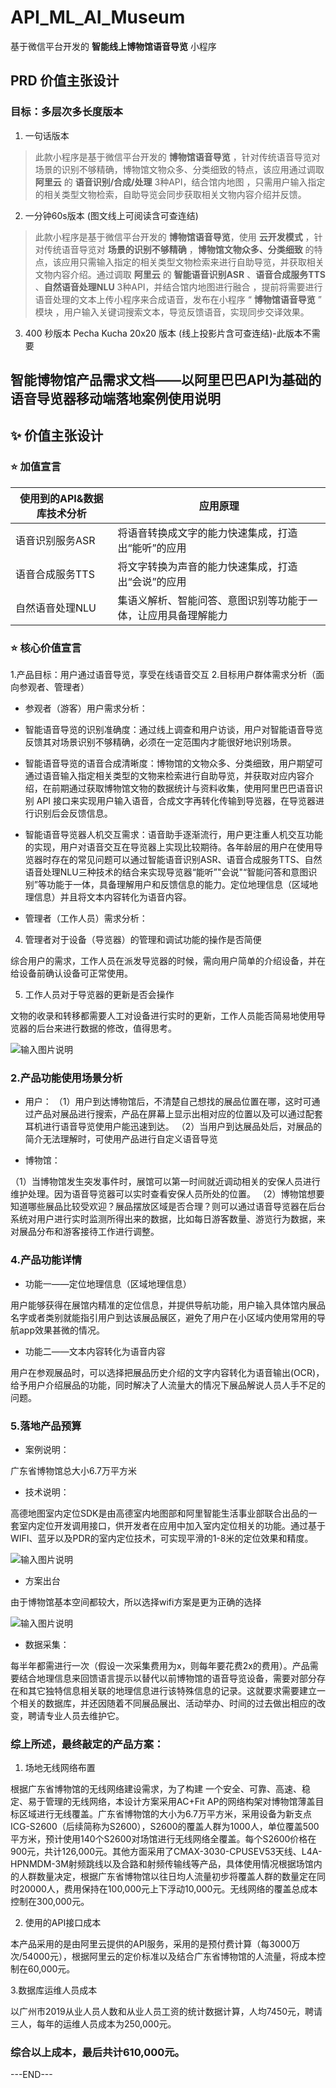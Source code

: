# API_ML_AI_Museum

基于微信平台开发的 **智能线上博物馆语音导览** 小程序

## PRD 价值主张设计

### 目标：多层次多长度版本

1. 一句话版本

> 此款小程序是基于微信平台开发的 **博物馆语音导览** ，针对传统语音导览对场景的识别不够精确，博物馆文物众多、分类细致的特点，该应用通过调取 **阿里云** 的 **语音识别/合成/处理** 3种API，结合馆内地图 ，只需用户输入指定的相关类型文物检索，自助导览会同步获取相关文物内容介绍并反馈。

2. 一分钟60s版本 (图文线上可阅读含可查连结)

> 此款小程序是基于微信平台开发的 **博物馆语音导览**，使用 **云开发模式** ，针对传统语音导览对 **场景的识别不够精确** ，**博物馆文物众多、分类细致** 的特点，该应用只需输入指定的相关类型文物检索来进行自助导览，并获取相关文物内容介绍。通过调取 **阿里云** 的 **智能语音识别ASR** 、**语音合成服务TTS** 、**自然语音处理NLU** 3种API，并结合馆内地图进行融合 ，提前将需要进行语音处理的文本上传小程序来合成语音，发布在小程序 “ **博物馆语音导览** ” 模块 ，用户输入关键词搜索文本，导览反馈语音，实现同步交译效果。


3. 400 秒版本 Pecha Kucha 20x20 版本 (线上投影片含可查连结)-此版本不需要


## 智能博物馆产品需求文档——以阿里巴巴API为基础的语音导览器移动端落地案例使用说明

## :sparkles: 价值主张设计

### :star: 加值宣言

|使用到的API&数据库技术分析|应用原理|
|-----------|--------|
|语音识别服务ASR|将语音转换成文字的能力快速集成，打造出“能听”的应用|
|语音合成服务TTS|将文字转换为声音的能力快速集成，打造出“会说”的应用|
|自然语音处理NLU|集语义解析、智能问答、意图识别等功能于一体，让应用具备理解能力|

### :star: 核心价值宣言

1.产品目标：用户通过语音导览，享受在线语音交互
2.目标用户群体需求分析（面向参观者、管理者）
- 参观者（游客）用户需求分析：
 - 智能语音导览的识别准确度：通过线上调查和用户访谈，用户对智能语音导览反馈其对场景识别不够精确，必须在一定范围内才能很好地识别场景。
 - 智能语音导览的语音合成清晰度：博物馆的文物众多、分类细致，用户期望可通过语音输入指定相关类型的文物来检索进行自助导览，并获取对应内容介绍，在前期通过获取博物馆文物的数据统计与资料收集，使用阿里巴巴语音识别 API 接口来实现用户输入语音，合成文字再转化传输到导览器，在导览器进行识别后会反馈信息。
 - 智能语音导览器人机交互需求：语音助手逐渐流行，用户更注重人机交互功能的实现，用户对语音交互在导览器上实现比较期待。各年龄层的用户在使用导览器时存在的常见问题可以通过智能语音识别ASR、语音合成服务TTS、自然语音处理NLU三种技术的结合来实现导览器“能听”"会说"“智能问答和意图识别”等功能于一体，具备理解用户和反馈信息的能力。定位地理信息（区域地理信息）并且将文本内容转化为语音内容。

- 管理者（工作人员）需求分析：

4. 管理者对于设备（导览器）的管理和调试功能的操作是否简便

综合用户的需求，工作人员在派发导览器的时候，需向用户简单的介绍设备，并在给设备前确认设备可正常使用。

5. 工作人员对于导览器的更新是否会操作

文物的收录和转移都需要人工对设备进行实时的更新，工作人员能否简易地使用导览器的后台来进行数据的修改，值得思考。

![输入图片说明](https://images.gitee.com/uploads/images/2019/1113/075313_e57bd2b6_1831543.png "微信图片_20191112211607.png")
 
### 2.产品功能使用场景分析

- 用户： 
（1）用户到达博物馆后，不清楚自己想找的展品位置在哪，这时可通过产品对展品进行搜索，产品在屏幕上显示出相对应的位置以及可以通过配套耳机进行语音导览使用户能迅速到达。
（2）当用户到达展品处后，对展品的简介无法理解时，可使用产品进行自定义语音导览

- 博物馆：

（1）当博物馆发生突发事件时，展馆可以第一时间就近调动相关的安保人员进行维护处理。因为语音导览器可以实时查看安保人员所处的位置。
（2）博物馆想要知道哪些展品比较受欢迎？展品摆放区域是否合理？则可以通过语音导览器在后台系统对用户进行实时监测所得出来的数据，比如每日游客数量、游览行为数据，来对展品分布和游客接待工作进行调整。



### 4.产品功能详情

- 功能一——定位地理信息（区域地理信息）

用户能够获得在展馆内精准的定位信息，并提供导航功能，用户输入具体馆内展品名字或者类别就能指引用户到达该展品展区，避免了用户在小区域内使用常用的导航app效果甚微的情况。

- 功能二——文本内容转化为语音内容

用户在参观展品时，可以选择把展品历史介绍的文字内容转化为语音输出(OCR)，给予用户介绍展品的功能，同时解决了人流量大的情况下展品解说人员人手不足的问题。

### 5.落地产品预算

- 案例说明：

广东省博物馆总大小6.7万平方米

- 技术说明：

高德地图室内定位SDK是由高德室内地图部和阿里智能生活事业部联合出品的一套室内定位开发调用接口，供开发者在应用中加入室内定位相关的功能。通过基于WIFI、蓝牙以及PDR的室内定位技术，可实现平滑的1-8米的定位效果和精度。

![输入图片说明](https://images.gitee.com/uploads/images/2019/1113/075516_4d1e7967_1831543.png "1.png")
 

- 方案出台 

由于博物馆基本空间都较大，所以选择wifi方案是更为正确的选择

![输入图片说明](https://images.gitee.com/uploads/images/2019/1113/075642_3e43a058_1831543.png "2.png")
 
- 数据采集：

每半年都需进行一次（假设一次采集费用为x，则每年要花费2x的费用）。产品需要结合地理信息来回馈语言提示以替代以前博物馆的语音导览设备，需要对部分存在和其它独特信息相关联的地理信息进行该特殊信息的记录。这就要求需要建立一个相关的数据库，并还因随着不同展品展出、活动举办、时间的过去做出相应的改变，聘请专业人员去维护它。

### 综上所述，最终敲定的产品方案：

1. 场地无线网络布置

根据广东省博物馆的无线网络建设需求，为了构建 一个安全、可靠、高速、稳定、易于管理的无线网络，本设计方案采用AC+Fit AP的网络构架对博物馆薄盖目标区域进行无线覆盖。广东省博物馆的大小为6.7万平方米，采用设备为新支点ICG-S2600（后续简称为S2600），S2600的覆盖人群为1000人，单位覆盖500平方米，预计使用140个S2600对场馆进行无线网络全覆盖。每个S2600价格在900元，共计126,000元。其他方面采用了CMAX-3030-CPUSEV53天线、L4A-HPNMDM-3M射频跳线以及合路和射频传输线等产品，具体使用情况根据场馆内的人群数量决定，根据广东省博物馆以往日均人流量初步将覆盖人群的数量定在同时20000人，费用保持在100,000元上下浮动10,000元。无线网络的覆盖总成本控制在300,000元。

2. 使用的API接口成本

本产品采用的是由阿里云提供的API服务，采用的是预付费计算（每3000万次/54000元），根据阿里云的定价标准以及结合广东省博物馆的人流量，将成本控制在60,000元。

3.数据库运维人员成本

以广州市2019从业人员人数和从业人员工资的统计数据计算，人均7450元，聘请三人，每年的运维人员成本为250,000元。

### 综合以上成本，最后共计610,000元。


---END---



